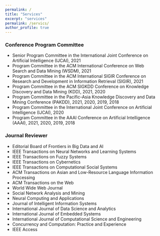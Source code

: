 ```yaml
---
permalink: /
title: "Services"
excerpt: "services"
permalink: /servics/
author_profile: true
---
```


### Conference Program Committee

- Senior Program Committee in the International Joint Conference on Artificial Intelligence (IJCAI), 2021
- Program Committee in the ACM International Conference on Web Search and Data Mining (WSDM), 2021
- Program Committee in the ACM International SIGIR Conference on Research and Development in Information Retrieval (SIGIR), 2021
- Program Committee in the ACM SIGKDD Conference on Knowledge Discovery and Data Mining (KDD), 2021, 2020
- Program Committee in the Pacific-Asia Knowledge Discovery and Data Mining Conference (PAKDD), 2021, 2020, 2019, 2018
- Program Committee in the International Joint Conference on Artificial Intelligence (IJCAI), 2020
- Program Committee in the AAAI Conference on Artificial Intelligence (AAAI), 2021, 2020, 2019, 2018

### Journal Reviewer

- Editorial Board of Frontiers in Big Data and AI 
- IEEE Transactions on Neural Networks and Learning Systems
- IEEE Transactions on Fuzzy Systems 
- IEEE Transactions on Cybernetics 
- IEEE Transactions on Computational Social Systems
- ACM Transactions on Asian and Low-Resource Language Information Processing
- ACM Transactions on the Web 
- World Wide Web Journal
- Social Network Analysis and Mining 
- Neural Computing and Applications 
- Journal of Intelligent Information Systems 
- International Journal of Data Science and Analytics 
- International Journal of Embedded Systems
- International Journal of Computational Science and Engineering 
- Concurrency and Computation: Practice and Experience
- IEEE Access